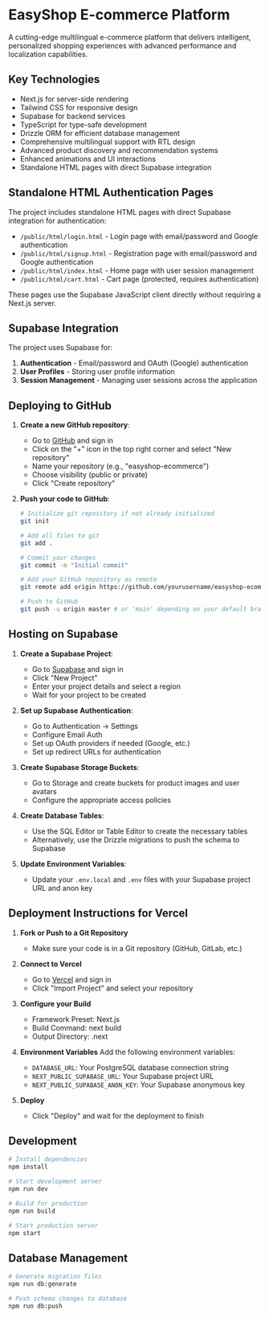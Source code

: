 # EasyShop E-commerce Platform

A cutting-edge multilingual e-commerce platform that delivers intelligent, personalized shopping experiences with advanced performance and localization capabilities.

## Key Technologies

- Next.js for server-side rendering
- Tailwind CSS for responsive design
- Supabase for backend services
- TypeScript for type-safe development
- Drizzle ORM for efficient database management
- Comprehensive multilingual support with RTL design
- Advanced product discovery and recommendation systems
- Enhanced animations and UI interactions
- Standalone HTML pages with direct Supabase integration

## Standalone HTML Authentication Pages

The project includes standalone HTML pages with direct Supabase integration for authentication:

- `/public/html/login.html` - Login page with email/password and Google authentication
- `/public/html/signup.html` - Registration page with email/password and Google authentication
- `/public/html/index.html` - Home page with user session management
- `/public/html/cart.html` - Cart page (protected, requires authentication)

These pages use the Supabase JavaScript client directly without requiring a Next.js server.

## Supabase Integration

The project uses Supabase for:

1. **Authentication** - Email/password and OAuth (Google) authentication
2. **User Profiles** - Storing user profile information
3. **Session Management** - Managing user sessions across the application

## Deploying to GitHub

1. **Create a new GitHub repository**:
   - Go to [GitHub](https://github.com) and sign in
   - Click on the "+" icon in the top right corner and select "New repository"
   - Name your repository (e.g., "easyshop-ecommerce")
   - Choose visibility (public or private)
   - Click "Create repository"

2. **Push your code to GitHub**:
   ```bash
   # Initialize git repository if not already initialized
   git init

   # Add all files to git
   git add .

   # Commit your changes
   git commit -m "Initial commit"

   # Add your GitHub repository as remote
   git remote add origin https://github.com/yourusername/easyshop-ecommerce.git

   # Push to GitHub
   git push -u origin master # or 'main' depending on your default branch
   ```

## Hosting on Supabase

1. **Create a Supabase Project**:
   - Go to [Supabase](https://supabase.com) and sign in
   - Click "New Project"
   - Enter your project details and select a region
   - Wait for your project to be created

2. **Set up Supabase Authentication**:
   - Go to Authentication → Settings
   - Configure Email Auth
   - Set up OAuth providers if needed (Google, etc.)
   - Set up redirect URLs for authentication

3. **Create Supabase Storage Buckets**:
   - Go to Storage and create buckets for product images and user avatars
   - Configure the appropriate access policies

4. **Create Database Tables**:
   - Use the SQL Editor or Table Editor to create the necessary tables
   - Alternatively, use the Drizzle migrations to push the schema to Supabase

5. **Update Environment Variables**:
   - Update your `.env.local` and `.env` files with your Supabase project URL and anon key

## Deployment Instructions for Vercel

1. **Fork or Push to a Git Repository**
   - Make sure your code is in a Git repository (GitHub, GitLab, etc.)

2. **Connect to Vercel**
   - Go to [Vercel](https://vercel.com) and sign in
   - Click "Import Project" and select your repository

3. **Configure your Build**
   - Framework Preset: Next.js
   - Build Command: next build
   - Output Directory: .next

4. **Environment Variables**
   Add the following environment variables:
   - `DATABASE_URL`: Your PostgreSQL database connection string
   - `NEXT_PUBLIC_SUPABASE_URL`: Your Supabase project URL
   - `NEXT_PUBLIC_SUPABASE_ANON_KEY`: Your Supabase anonymous key

5. **Deploy**
   - Click "Deploy" and wait for the deployment to finish

## Development

```bash
# Install dependencies
npm install

# Start development server
npm run dev

# Build for production
npm run build

# Start production server
npm start
```

## Database Management

```bash
# Generate migration files
npm run db:generate

# Push schema changes to database
npm run db:push
```